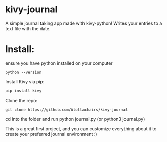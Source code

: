 # kivy-journal
A simple journal taking app made with kivy-python! Writes your entries to a text file with the date.


# Install:

ensure you have python installed on your computer

```
python --version
```

Install Kivy via pip:

```
pip install kivy
```

Clone the repo:

```
git clone https://github.com/Alottachairs/kivy-journal
```

cd into the folder and run python journal.py (or python3 journal.py)

This is a great first project, and you can customize everything about it to create your preferred journal environment :)

